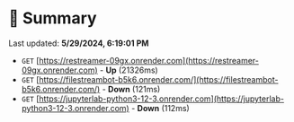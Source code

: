 # 📖 Summary
Last updated: **5/29/2024, 6:19:01 PM**

- `GET` [https://restreamer-09gx.onrender.com](https://restreamer-09gx.onrender.com) - **Up** (21326ms)
- `GET` [https://filestreambot-b5k6.onrender.com/](https://filestreambot-b5k6.onrender.com/) - **Down** (121ms)
- `GET` [https://jupyterlab-python3-12-3.onrender.com](https://jupyterlab-python3-12-3.onrender.com) - **Down** (112ms)
